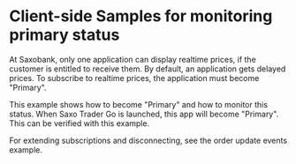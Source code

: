 # Client-side Samples for monitoring primary status

At Saxobank, only one application can display realtime prices, if the customer is entitled to receive them. By default, an application gets delayed prices. To subscribe to realtime prices, the application must become "Primary".

This example shows how to become "Primary" and how to monitor this status. When Saxo Trader Go is launched, this app will become "Primary". This can be verified with this example.

For extending subscriptions and disconnecting, see the order update events example.